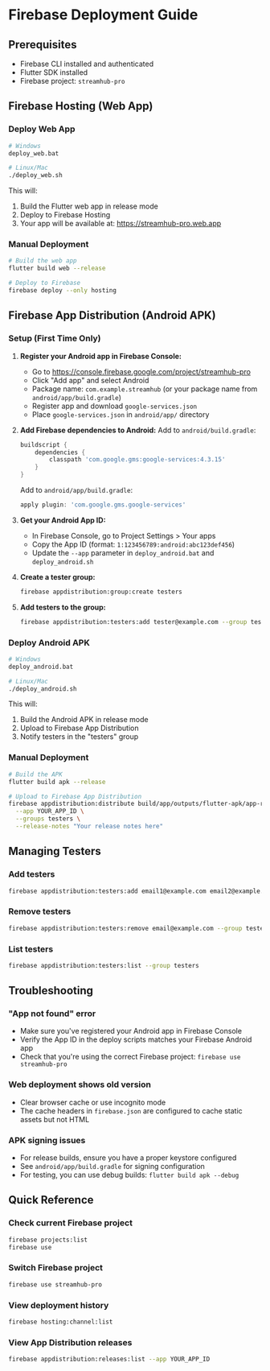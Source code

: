 # Firebase Deployment Guide

## Prerequisites
- Firebase CLI installed and authenticated
- Flutter SDK installed
- Firebase project: `streamhub-pro`

## Firebase Hosting (Web App)

### Deploy Web App
```bash
# Windows
deploy_web.bat

# Linux/Mac
./deploy_web.sh
```

This will:
1. Build the Flutter web app in release mode
2. Deploy to Firebase Hosting
3. Your app will be available at: https://streamhub-pro.web.app

### Manual Deployment
```bash
# Build the web app
flutter build web --release

# Deploy to Firebase
firebase deploy --only hosting
```

## Firebase App Distribution (Android APK)

### Setup (First Time Only)

1. **Register your Android app in Firebase Console:**
   - Go to https://console.firebase.google.com/project/streamhub-pro
   - Click "Add app" and select Android
   - Package name: `com.example.streamhub` (or your package name from `android/app/build.gradle`)
   - Register app and download `google-services.json`
   - Place `google-services.json` in `android/app/` directory

2. **Add Firebase dependencies to Android:**
   Add to `android/build.gradle`:
   ```gradle
   buildscript {
       dependencies {
           classpath 'com.google.gms:google-services:4.3.15'
       }
   }
   ```

   Add to `android/app/build.gradle`:
   ```gradle
   apply plugin: 'com.google.gms.google-services'
   ```

3. **Get your Android App ID:**
   - In Firebase Console, go to Project Settings > Your apps
   - Copy the App ID (format: `1:123456789:android:abc123def456`)
   - Update the `--app` parameter in `deploy_android.bat` and `deploy_android.sh`

4. **Create a tester group:**
   ```bash
   firebase appdistribution:group:create testers
   ```

5. **Add testers to the group:**
   ```bash
   firebase appdistribution:testers:add tester@example.com --group testers
   ```

### Deploy Android APK
```bash
# Windows
deploy_android.bat

# Linux/Mac
./deploy_android.sh
```

This will:
1. Build the Android APK in release mode
2. Upload to Firebase App Distribution
3. Notify testers in the "testers" group

### Manual Deployment
```bash
# Build the APK
flutter build apk --release

# Upload to Firebase App Distribution
firebase appdistribution:distribute build/app/outputs/flutter-apk/app-release.apk \
  --app YOUR_APP_ID \
  --groups testers \
  --release-notes "Your release notes here"
```

## Managing Testers

### Add testers
```bash
firebase appdistribution:testers:add email1@example.com email2@example.com --group testers
```

### Remove testers
```bash
firebase appdistribution:testers:remove email@example.com --group testers
```

### List testers
```bash
firebase appdistribution:testers:list --group testers
```

## Troubleshooting

### "App not found" error
- Make sure you've registered your Android app in Firebase Console
- Verify the App ID in the deploy scripts matches your Firebase Android app
- Check that you're using the correct Firebase project: `firebase use streamhub-pro`

### Web deployment shows old version
- Clear browser cache or use incognito mode
- The cache headers in `firebase.json` are configured to cache static assets but not HTML

### APK signing issues
- For release builds, ensure you have a proper keystore configured
- See `android/app/build.gradle` for signing configuration
- For testing, you can use debug builds: `flutter build apk --debug`

## Quick Reference

### Check current Firebase project
```bash
firebase projects:list
firebase use
```

### Switch Firebase project
```bash
firebase use streamhub-pro
```

### View deployment history
```bash
firebase hosting:channel:list
```

### View App Distribution releases
```bash
firebase appdistribution:releases:list --app YOUR_APP_ID
```
